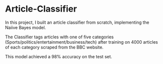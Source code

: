 # Article-Classifier

In this project, I built an article classifier from scratch, implementing the Naiive Bayes model. 

The Classifier tags articles with one of five categories (Sports/politics/entertainment/business/tech) after training on 4000 articles of each category scraped from the BBC website.

This model achieved a 98\% accuracy on the test set.
